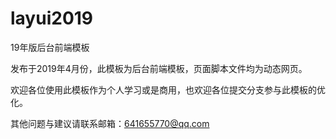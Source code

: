 # layui2019
19年版后台前端模板

发布于2019年4月份，此模板为后台前端模板，页面脚本文件均为动态网页。

欢迎各位使用此模板作为个人学习或是商用，也欢迎各位提交分支参与此模板的优化。

其他问题与建议请联系邮箱：641655770@qq.com
